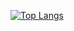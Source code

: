 [![Top Langs](https://github-readme-stats.vercel.app/api/top-langs/?username=PROG-007&theme=dracula)](https://github.com/anuraghazra/github-readme-stats)

